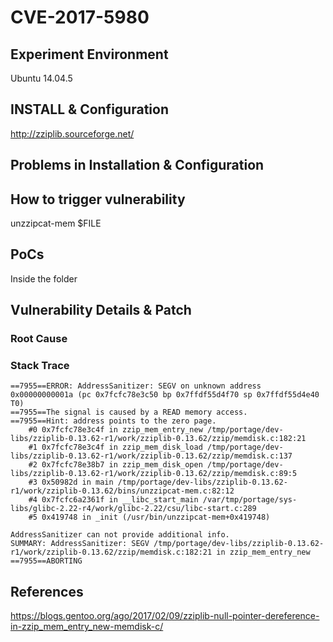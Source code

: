 # CVE-2017-5980

## Experiment Environment
Ubuntu 14.04.5

## INSTALL & Configuration
http://zziplib.sourceforge.net/

## Problems in Installation & Configuration

## How to trigger vulnerability
unzzipcat-mem $FILE

## PoCs
Inside the folder

## Vulnerability Details & Patch

### Root Cause

### Stack Trace
```
==7955==ERROR: AddressSanitizer: SEGV on unknown address 0x00000000001a (pc 0x7fcfc78e3c50 bp 0x7ffdf55d4f70 sp 0x7ffdf55d4e40 T0)
==7955==The signal is caused by a READ memory access.
==7955==Hint: address points to the zero page.
    #0 0x7fcfc78e3c4f in zzip_mem_entry_new /tmp/portage/dev-libs/zziplib-0.13.62-r1/work/zziplib-0.13.62/zzip/memdisk.c:182:21
    #1 0x7fcfc78e3c4f in zzip_mem_disk_load /tmp/portage/dev-libs/zziplib-0.13.62-r1/work/zziplib-0.13.62/zzip/memdisk.c:137
    #2 0x7fcfc78e38b7 in zzip_mem_disk_open /tmp/portage/dev-libs/zziplib-0.13.62-r1/work/zziplib-0.13.62/zzip/memdisk.c:89:5
    #3 0x50982d in main /tmp/portage/dev-libs/zziplib-0.13.62-r1/work/zziplib-0.13.62/bins/unzzipcat-mem.c:82:12
    #4 0x7fcfc6a2361f in __libc_start_main /var/tmp/portage/sys-libs/glibc-2.22-r4/work/glibc-2.22/csu/libc-start.c:289
    #5 0x419748 in _init (/usr/bin/unzzipcat-mem+0x419748)

AddressSanitizer can not provide additional info.
SUMMARY: AddressSanitizer: SEGV /tmp/portage/dev-libs/zziplib-0.13.62-r1/work/zziplib-0.13.62/zzip/memdisk.c:182:21 in zzip_mem_entry_new
==7955==ABORTING
```

## References
https://blogs.gentoo.org/ago/2017/02/09/zziplib-null-pointer-dereference-in-zzip_mem_entry_new-memdisk-c/

